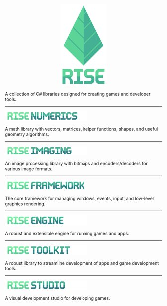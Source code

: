 <p align="center">
  <img width="150" height="263" src="Assets/readme_logo.png">
</p>

A collection of C# libraries designed for creating games and developer tools.

---

<p><a href="../tree/master/Rise.Numerics"><img width="265" height="32" src="Assets/header_numerics.png"></a></p>

A math library with vectors, matrices, helper functions, shapes, and useful geometry algorithms.

---

<p><a href="../master/Rise.Imaging"><img width="265" height="32" src="Assets/header_imaging.png"></a></p>

An image processing library with bitmaps and encoders/decoders for various image formats.

---

<p><a href="../master/Rise.Framework"><img width="265" height="32" src="Assets/header_framework.png"></a></p>

The core framework for managing windows, events, input, and low-level graphics rendering.

---

<p><a href="../master/Rise.Engine"><img width="265" height="32" src="Assets/header_engine.png"></a></p>

A robust and extensible engine for running games and apps.

---

<p><a href="../master/Rise.Toolkit"><img width="265" height="32" src="Assets/header_toolkit.png"></a></p>

A robust library to streamline development of apps and game development tools.

---

<p><a href="../master/Rise.Studio"><img width="265" height="32" src="Assets/header_studio.png"></a></p>

A visual development studio for developing games.
